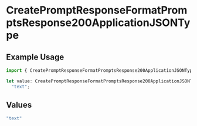 # CreatePromptResponseFormatPromptsResponse200ApplicationJSONType

## Example Usage

```typescript
import { CreatePromptResponseFormatPromptsResponse200ApplicationJSONType } from "@orq-ai/node/models/operations";

let value: CreatePromptResponseFormatPromptsResponse200ApplicationJSONType =
  "text";
```

## Values

```typescript
"text"
```